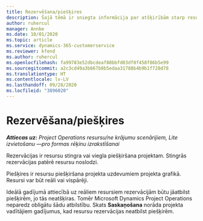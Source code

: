 ```yaml
---
title: Rezervēšana/piešķires
description: Šajā tēmā ir sniegta informācija par atšķirībām starp resursu rezervācijām un resursu piešķirēm.
author: ruhercul
manager: Annbe
ms.date: 10/01/2020
ms.topic: article
ms.service: dynamics-365-customerservice
ms.reviewer: kfend
ms.author: ruhercul
ms.openlocfilehash: fa99783e52dbcdeaf80bbfd03df0f458f86b5e99
ms.sourcegitcommit: a2c3cd49a3b667b8b5edaa31788b4b9b1f728d78
ms.translationtype: HT
ms.contentlocale: lv-LV
ms.lasthandoff: 09/28/2020
ms.locfileid: "3896020"
---
```

# <a name="bookings-vs-assignments"></a>Rezervēšana/piešķires

_**Attiecas uz:** Project Operations resursu/ne krājumu scenārijiem, Lite izvietošanu —pro formas rēķinu izrakstīšanai_

Rezervācijas ir resursu stingra vai viegla piešķiršana projektam. Stingrās rezervācijas patērē resursu noslodzi. 

Piešķires ir resursu piešķiršana projekta uzdevumiem projekta grafikā. Resursi var būt reāli vai vispārēji. 

Ideālā gadījumā attiecībā uz reāliem resursiem rezervācijām būtu jāatbilst piešķirēm, jo tās neatšķiras. Tomēr Microsoft Dynamics Project Operations neparedz obligātu šādu atbilstību. Skats **Saskaņošana** norāda projekta vadītājiem gadījumus, kad resursu rezervācijas neatbilst piešķirēm.
